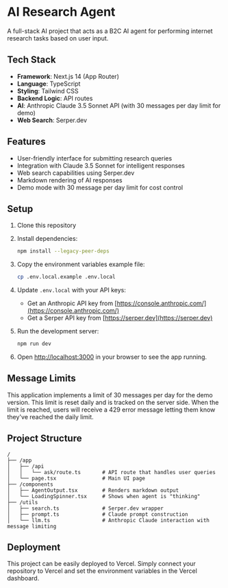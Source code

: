 # AI Research Agent

A full-stack AI project that acts as a B2C AI agent for performing internet research tasks based on user input.

## Tech Stack

- **Framework**: Next.js 14 (App Router)
- **Language**: TypeScript
- **Styling**: Tailwind CSS
- **Backend Logic**: API routes
- **AI**: Anthropic Claude 3.5 Sonnet API (with 30 messages per day limit for demo)
- **Web Search**: Serper.dev

## Features

- User-friendly interface for submitting research queries
- Integration with Claude 3.5 Sonnet for intelligent responses
- Web search capabilities using Serper.dev
- Markdown rendering of AI responses
- Demo mode with 30 message per day limit for cost control

## Setup

1. Clone this repository
2. Install dependencies:
   ```bash
   npm install --legacy-peer-deps
   ```
3. Copy the environment variables example file:
   ```bash
   cp .env.local.example .env.local
   ```
4. Update `.env.local` with your API keys:
   - Get an Anthropic API key from [https://console.anthropic.com/](https://console.anthropic.com/)
   - Get a Serper API key from [https://serper.dev](https://serper.dev)

5. Run the development server:
   ```bash
   npm run dev
   ```

6. Open [http://localhost:3000](http://localhost:3000) in your browser to see the app running.

## Message Limits

This application implements a limit of 30 messages per day for the demo version. This limit is reset daily and is tracked on the server side. When the limit is reached, users will receive a 429 error message letting them know they've reached the daily limit.

## Project Structure

```
/
├── /app
│   ├── /api
│   │   └── ask/route.ts       # API route that handles user queries
│   └── page.tsx               # Main UI page
├── /components
│   ├── AgentOutput.tsx        # Renders markdown output
│   └── LoadingSpinner.tsx     # Shows when agent is "thinking"
├── /utils
│   ├── search.ts              # Serper.dev wrapper
│   ├── prompt.ts              # Claude prompt construction
│   └── llm.ts                 # Anthropic Claude interaction with message limiting
```

## Deployment

This project can be easily deployed to Vercel. Simply connect your repository to Vercel and set the environment variables in the Vercel dashboard. 
